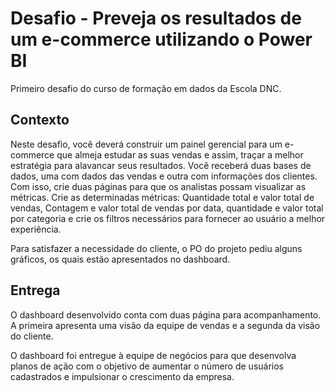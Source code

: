 # Desafio - Preveja os resultados de um e-commerce utilizando o Power BI

Primeiro desafio do curso de formação em dados da Escola DNC.

## Contexto

Neste desafio, você deverá construir um painel gerencial para um e-commerce que almeja estudar as suas vendas e assim, traçar a melhor estratégia para alavancar seus resultados.
Você receberá duas bases de dados, uma com dados das vendas e outra com informações dos clientes. Com isso, crie duas páginas para que os analistas possam visualizar as métricas.
Crie as determinadas métricas: Quantidade total e valor total de vendas, Contagem e valor total de vendas por data, quantidade e valor total por categoria e crie os filtros necessários para fornecer ao usuário a melhor experiência.

Para satisfazer a necessidade do cliente, o  PO do projeto pediu alguns gráficos, os quais estão apresentados no dashboard.


## Entrega

O dashboard desenvolvido conta com duas página para acompanhamento. A primeira apresenta uma visão da equipe de vendas e a segunda da visão do cliente.

O dashboard foi entregue à equipe de negócios para que desenvolva planos de ação com o objetivo de aumentar o número de usuários cadastrados e impulsionar o crescimento da empresa.
